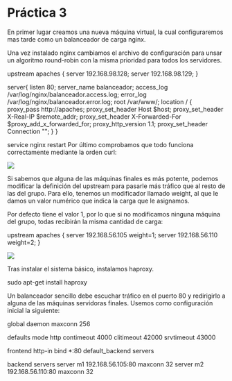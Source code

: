 **Práctica 3**
==============


En primer lugar creamos una nueva máquina virtual, la cual configuraremos mas tarde como un balanceador de carga nginx.

Una vez instalado nginx cambiamos el archivo de configuración para unsar un algoritmo round-robin con la misma prioridad para todos los servidores.

upstream apaches {
  server 192.168.98.128; 
  server 192.168.98.129;
}

server{
  listen 80;
  server_name balanceador;
  access_log /var/log/nginx/balanceador.access.log; error_log /var/log/nginx/balanceador.error.log; 
  root /var/www/;
  location / 
  {
    proxy_pass http://apaches;
    proxy_set_header Host $host;
    proxy_set_header X-Real-IP $remote_addr;
    proxy_set_header X-Forwarded-For $proxy_add_x_forwarded_for; 
    proxy_http_version 1.1;
    proxy_set_header Connection ""; 
  }
}

service nginx restart
Por último comprobamos que todo funciona correctamente mediante la orden curl:

<img src="https://github.com/javigarridom95/SWAP/P3/imagenes/img1.png">

Si sabemos que alguna de las máquinas finales es más potente, podemos modificar la definición del upstream para pasarle más tráfico que al resto de las del grupo. Para ello, tenemos un modificador llamado weight, al que le damos un valor numérico que indica la carga que le asignamos.

Por defecto tiene el valor 1, por lo que si no modificamos ninguna máquina del grupo, todas recibirán la misma cantidad de carga:


upstream apaches 
{
    server 192.168.56.105 weight=1; 
    server 192.168.56.110 weight=2;
}

<img src="https://github.com/javigarridom95/SWAP/P3/imagenes/img2.png">


Tras instalar el sistema básico, instalamos haproxy.

sudo apt-get install haproxy

Un balanceador sencillo debe escuchar tráfico en el puerto 80 y redirigirlo a alguna de las máquinas servidoras finales. Usemos como configuración inicial la siguiente:

global
    daemon
    maxconn 256

defaults
    mode http
    contimeout 4000 
    clitimeout 42000 
    srvtimeout 43000

frontend http-in 
    bind *:80
    default_backend servers

backend servers
    server m1 192.168.56.105:80 maxconn 32 
    server m2 192.168.56.110:80 maxconn 32










